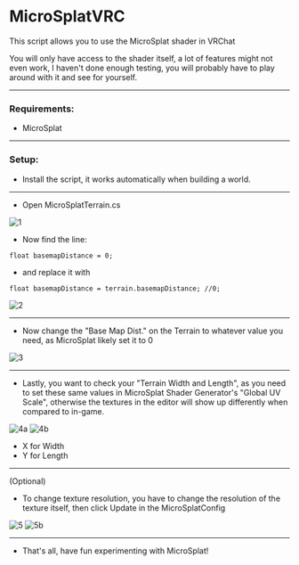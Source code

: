 # MicroSplatVRC
This script allows you to use the MicroSplat shader in VRChat

You will only have access to the shader itself, a lot of features might not even work, I haven't done enough testing, you will probably have to play around with it and see for yourself.

---

### Requirements:
- MicroSplat

---

### Setup:

- Install the script, it works automatically when building a world.

---

- Open MicroSplatTerrain.cs

![1](https://github.com/TealDealMeal/MicroSplatVRC/assets/97361953/de6453b9-2459-46be-832e-d965def26aea)

- Now find the line:

```float basemapDistance = 0;```

- and replace it with

```float basemapDistance = terrain.basemapDistance; //0;```

![2](https://github.com/TealDealMeal/MicroSplatVRC/assets/97361953/4e56ac40-564d-4efd-8b25-db0b7e1faee2)

---

- Now change the "Base Map Dist." on the Terrain to whatever value you need, as MicroSplat likely set it to 0

![3](https://github.com/TealDealMeal/MicroSplatVRC/assets/97361953/6d177537-9e46-4a5a-9fa3-b29a44d6d90f)

---

- Lastly, you want to check your "Terrain Width and Length", as you need to set these same values in MicroSplat Shader Generator's "Global UV Scale", otherwise the textures in the editor will show up differently when compared to in-game.

![4a](https://github.com/TealDealMeal/MicroSplatVRC/assets/97361953/75429b40-6799-4e78-ae08-297737957f7f)
![4b](https://github.com/TealDealMeal/MicroSplatVRC/assets/97361953/4effceed-e127-4e3c-a344-89e026013bcb)

- X for Width
- Y for Length

---

(Optional)

- To change texture resolution, you have to change the resolution of the texture itself, then click Update in the MicroSplatConfig

![5](https://github.com/TealDealMeal/MicroSplatVRC/assets/97361953/7769a693-418b-4bbb-a5af-d59f1c72b989)
![5b](https://github.com/TealDealMeal/MicroSplatVRC/assets/97361953/bfca5a7a-f397-4b94-81bc-5336c9fbf03d)

---

- That's all, have fun experimenting with MicroSplat!
